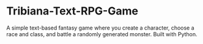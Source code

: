 # Tribiana-Text-RPG-Game
A simple text-based fantasy game where you create a character, choose a race and class, and battle a randomly generated monster. Built with Python.
